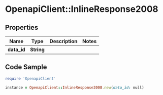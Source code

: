 # OpenapiClient::InlineResponse2008

## Properties

Name | Type | Description | Notes
------------ | ------------- | ------------- | -------------
**data_id** | **String** |  | 

## Code Sample

```ruby
require 'OpenapiClient'

instance = OpenapiClient::InlineResponse2008.new(data_id: null)
```


